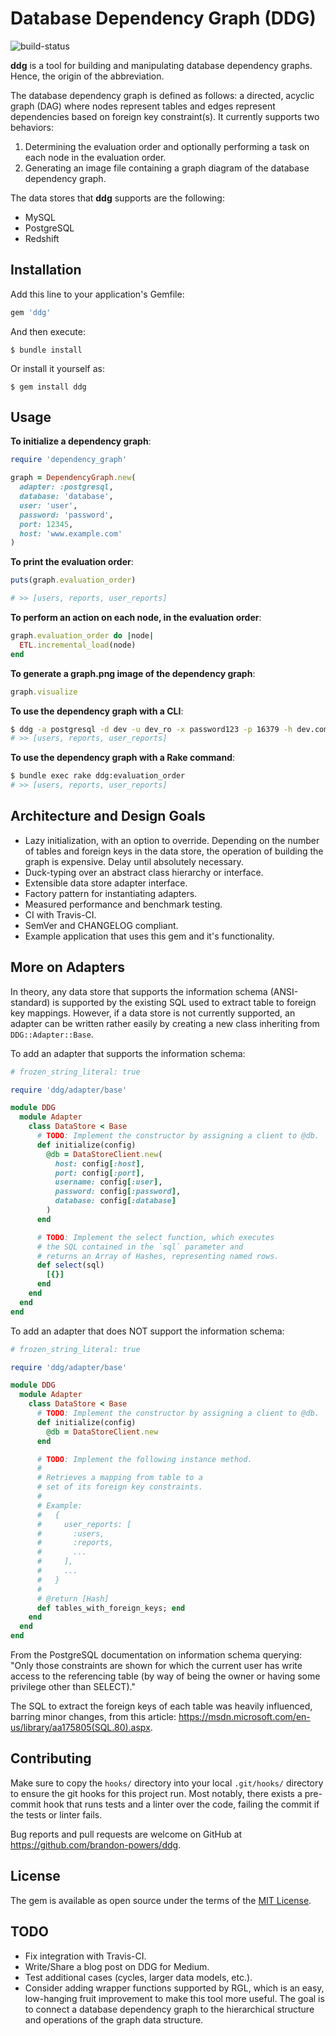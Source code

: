 # Database Dependency Graph (DDG)

![build-status](https://travis-ci.com/brandon-powers/ddg.svg?token=K9gDMpa56TyPTDdHanqY&branch=master)

**ddg** is a tool for building and manipulating database dependency graphs. Hence, the origin of the abbreviation.

The database dependency graph is defined as follows: a directed, acyclic graph (DAG) where nodes represent tables and edges represent dependencies based on foreign key constraint(s). It currently supports two behaviors:
1. Determining the evaluation order and optionally performing a task on each node in the evaluation order.
2. Generating an image file containing a graph diagram of the database dependency graph.

The data stores that **ddg** supports are the following:
- MySQL
- PostgreSQL
- Redshift

## Installation

Add this line to your application's Gemfile:

```ruby
gem 'ddg'
```

And then execute:

    $ bundle install

Or install it yourself as:

    $ gem install ddg

## Usage

**To initialize a dependency graph**:

```ruby
require 'dependency_graph'

graph = DependencyGraph.new(
  adapter: :postgresql,
  database: 'database',
  user: 'user',
  password: 'password',
  port: 12345,
  host: 'www.example.com'
)
```

**To print the evaluation order**:

```ruby
puts(graph.evaluation_order)

# >> [users, reports, user_reports]
```

**To perform an action on each node, in the evaluation order**:

```ruby
graph.evaluation_order do |node|
  ETL.incremental_load(node)
end
```

**To generate a graph.png image of the dependency graph**:

```ruby
graph.visualize
```

**To use the dependency graph with a CLI**:

```sh
$ ddg -a postgresql -d dev -u dev_ro -x password123 -p 16379 -h dev.com --evaluation-order
# >> [users, reports, user_reports]
```

**To use the dependency graph with a Rake command**:

```sh
$ bundle exec rake ddg:evaluation_order
# >> [users, reports, user_reports]
```

## Architecture and Design Goals
  - Lazy initialization, with an option to override. Depending on the number of tables and foreign keys in the data store, the operation of building the graph is expensive. Delay until absolutely necessary.
  - Duck-typing over an abstract class hierarchy or interface.
  - Extensible data store adapter interface.
  - Factory pattern for instantiating adapters.
  - Measured performance and benchmark testing.
  - CI with Travis-CI.
  - SemVer and CHANGELOG compliant.
  - Example application that uses this gem and it's functionality.

## More on Adapters

In theory, any data store that supports the information schema (ANSI-standard) is supported by the existing SQL used to extract table to foreign key mappings. However, if a data store is not currently supported, an adapter can be written rather easily by creating a new class inheriting from `DDG::Adapter::Base`.

To add an adapter that supports the information schema:

```ruby
# frozen_string_literal: true

require 'ddg/adapter/base'

module DDG
  module Adapter
    class DataStore < Base
      # TODO: Implement the constructor by assigning a client to @db.
      def initialize(config)
        @db = DataStoreClient.new(
          host: config[:host],
          port: config[:port],
          username: config[:user],
          password: config[:password],
          database: config[:database]
        )
      end

      # TODO: Implement the select function, which executes
      # the SQL contained in the `sql` parameter and
      # returns an Array of Hashes, representing named rows.
      def select(sql)
        [{}]
      end
    end
  end
end
```

To add an adapter that does NOT support the information schema:

```ruby
# frozen_string_literal: true

require 'ddg/adapter/base'

module DDG
  module Adapter
    class DataStore < Base
      # TODO: Implement the constructor by assigning a client to @db.
      def initialize(config)
        @db = DataStoreClient.new
      end

      # TODO: Implement the following instance method.
      #
      # Retrieves a mapping from table to a
      # set of its foreign key constraints.
      #
      # Example:
      #   {
      #     user_reports: [
      #       :users,
      #       :reports,
      #       ...
      #     ],
      #     ...
      #   }
      #
      # @return [Hash]
      def tables_with_foreign_keys; end
    end
  end
end
```

From the PostgreSQL documentation on information schema querying: "Only those constraints are shown for which the current user has write access to the referencing table (by way of being the owner or having some privilege other than SELECT)."

The SQL to extract the foreign keys of each table was heavily influenced, barring minor changes, from this article: https://msdn.microsoft.com/en-us/library/aa175805(SQL.80).aspx.

## Contributing

Make sure to copy the `hooks/` directory into your local `.git/hooks/` directory to ensure the git hooks for this project run. Most notably, there exists a pre-commit hook that runs tests and a linter over the code, failing the commit if the tests or linter fails.

Bug reports and pull requests are welcome on GitHub at https://github.com/brandon-powers/ddg.

## License

The gem is available as open source under the terms of the [MIT License](https://opensource.org/licenses/MIT).

## TODO
  - Fix integration with Travis-CI.
  - Write/Share a blog post on DDG for Medium.
  - Test additional cases (cycles, larger data models, etc.).
  - Consider adding wrapper functions supported by RGL, which is an easy, low-hanging fruit improvement to make this tool more useful. The goal is to connect a database dependency graph to the hierarchical structure and operations of the graph data structure.
